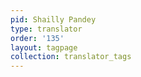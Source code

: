 ```yaml
---
pid: Shailly Pandey
type: translator
order: '135'
layout: tagpage
collection: translator_tags
---
```

